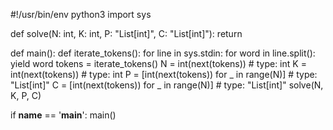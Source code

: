 #!/usr/bin/env python3
import sys


def solve(N: int, K: int, P: "List[int]", C: "List[int]"):
    return


def main():
    def iterate_tokens():
        for line in sys.stdin:
            for word in line.split():
                yield word
    tokens = iterate_tokens()
    N = int(next(tokens))  # type: int
    K = int(next(tokens))  # type: int
    P = [int(next(tokens)) for _ in range(N)]  # type: "List[int]"
    C = [int(next(tokens)) for _ in range(N)]  # type: "List[int]"
    solve(N, K, P, C)

if __name__ == '__main__':
    main()
